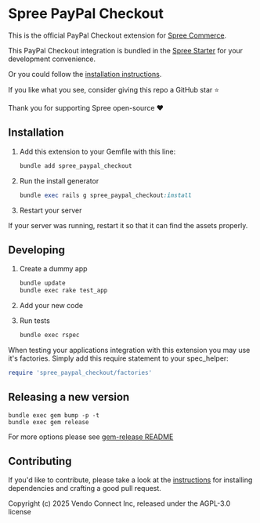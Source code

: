# Spree PayPal Checkout

This is the official PayPal Checkout extension for [Spree Commerce](https://spreecommerce.org).

This PayPal Checkout integration is bundled in the [Spree Starter](https://github.com/spree/spree_starter/) for your development convenience.

Or you could follow the [installation instructions](https://spreecommerce.org/docs/integrations/payments/paypal).

If you like what you see, consider giving this repo a GitHub star :star:

Thank you for supporting Spree open-source :heart:

## Installation

1. Add this extension to your Gemfile with this line:

    ```ruby
    bundle add spree_paypal_checkout
    ```

2. Run the install generator

    ```ruby
    bundle exec rails g spree_paypal_checkout:install
    ```

3. Restart your server

  If your server was running, restart it so that it can find the assets properly.

## Developing

1. Create a dummy app

    ```bash
    bundle update
    bundle exec rake test_app
    ```

2. Add your new code
3. Run tests

    ```bash
    bundle exec rspec
    ```

When testing your applications integration with this extension you may use it's factories.
Simply add this require statement to your spec_helper:

```ruby
require 'spree_paypal_checkout/factories'
```

## Releasing a new version

```shell
bundle exec gem bump -p -t
bundle exec gem release
```

For more options please see [gem-release README](https://github.com/svenfuchs/gem-release)

## Contributing

If you'd like to contribute, please take a look at the
[instructions](CONTRIBUTING.md) for installing dependencies and crafting a good
pull request.

Copyright (c) 2025 Vendo Connect Inc, released under the AGPL-3.0 license
